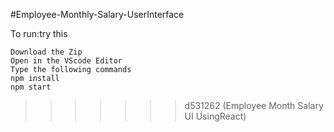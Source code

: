 
#Employee-Monthly-Salary-UserInterface

To run:try this

```
Download the Zip
Open in the VScode Editor
Type the following commands
npm install 
npm start 
```



>>>>>>> d531262 (Employee Month Salary UI UsingReact)
